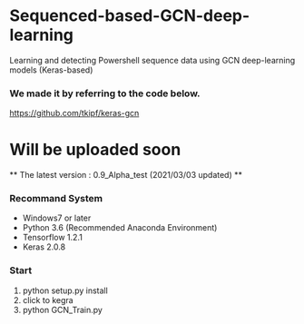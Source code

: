 # Sequenced-based-GCN-deep-learning
Learning and detecting Powershell sequence data using GCN deep-learning models (Keras-based)

### We made it by referring to the code below.
https://github.com/tkipf/keras-gcn



# Will be uploaded soon
** The latest version : 0.9_Alpha_test (2021/03/03 updated) ** <br/>



### Recommand System
- Windows7 or later
- Python 3.6 (Recommended Anaconda Environment)
- Tensorflow 1.2.1
- Keras 2.0.8


### Start
1. python setup.py install
2. click to kegra
3. python GCN_Train.py
